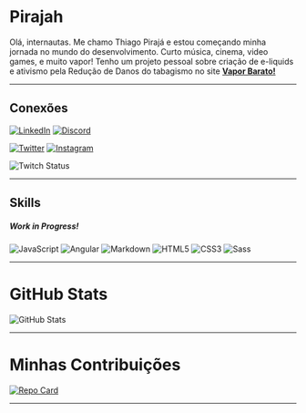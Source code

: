 # Pirajah

Olá, internautas.
Me chamo Thiago Pirajá e estou começando minha jornada no mundo do desenvolvimento. Curto música, cinema, video games, e muito vapor!
Tenho um projeto pessoal sobre criação de e-liquids e ativismo pela Redução de Danos do tabagismo no site **[Vapor Barato!](https://www.vaporbarato.art/)**

***
## Conexões

[![LinkedIn](https://img.shields.io/badge/LinkedIn-000?style=for-the-badge&logo=linkedin&logoColor=0E76A8)](https://www.linkedin.com/in/SEUUSERNAME/)
[![Discord](https://img.shields.io/badge/Discord-000?style=for-the-badge&logo=discord)](https://www.discord.com/in/pirajah/)

[![Twitter](https://img.shields.io/badge/Twitter-000?style=for-the-badge&logo=twitter)](https://twitter.com/pirajah)
[![Instagram](https://img.shields.io/badge/Instagram-000?style=for-the-badge&logo=instagram)](https://www.instagram.com/pirajah/)

![Twitch Status](https://img.shields.io/twitch/status/pirajah)
***
## Skills

##### Work in Progress!

![JavaScript](https://img.shields.io/badge/JavaScript-000?style=for-the-badge&logo=javascript)
![Angular](https://img.shields.io/badge/Angular-000?style=for-the-badge&logo=angular&logoColor=C3002F)
![Markdown](https://img.shields.io/badge/Markdown-000?style=for-the-badge&logo=markdown)
![HTML5](https://img.shields.io/badge/HTML5-000?style=for-the-badge&logo=html5)
![CSS3](https://img.shields.io/badge/CSS3-000?style=for-the-badge&logo=css3&logoColor=264CE4)
![Sass](https://img.shields.io/badge/Sass-000?style=for-the-badge&logo=sass)

***
# GitHub Stats

![GitHub Stats](https://github-readme-stats.vercel.app/api?username=pirajah&theme=transparent&bg_color=000&border_color=fcf003&show_icons=true&icon_color=fcf003&hide_title=true&text_color=FFF&title_color=E94D5F)

***
# Minhas Contribuições

[![Repo Card](https://github-readme-stats.vercel.app/api/pin/?username=SEUUSERNAME&repo=SEUREPOSITORIO&bg_color=000&border_color=30A3DC&show_icons=true&icon_color=30A3DC&title_color=E94D5F&text_color=FFF)](https://github.com/Pirajah/dio-lab-open-source)

***
<!---
Pirajah/Pirajah is a ✨ special ✨ repository because its `README.md` (this file) appears on your GitHub profile.
You can click the Preview link to take a look at your changes.
--->
